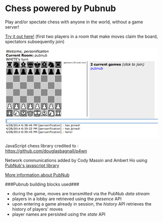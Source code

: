
Chess powered by Pubnub
=======

Play and/or spectate chess with anyone in the world, without a game server!

[Try it out here!](http://pubnub.github.io/pnchess/) (first two players in a room that make moves claim the board, spectators subsequently join)

![alt text](/screenshot.png)

JavaScript chess library credited to : https://github.com/douglasbagnall/p4wn

Network communications added by Cody Massin and Ambert Ho using [PubNub's javascript library](https://github.com/pubnub/javascript)

[More information about PubNub](http://www.pubnub.com)


###Pubnub building blocks used###
* during the game, moves are transmitted via the PubNub *data stream*
* players in a lobby are retrieved using the *presence* API
* upon entering a game already in session, the *history* API retrieves the history of players' moves
* player names are persisted using the *state* API

